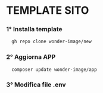 # TEMPLATE SITO

### 1° Installa template
```bash
  gh repo clone wonder-image/new
```

### 2° Aggiorna APP
```bash
  composer update wonder-image/app
```

### 3° Modifica file .env
